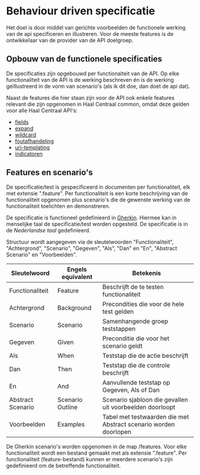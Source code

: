 # Behaviour driven specificatie
Het doel is door middel van gerichte voorbeelden de functionele werking van de api specificeren en illustreren. Voor de meeste features is de ontwikkelaar van de provider van de API doelgroep.

## Opbouw van de functionele specificaties
De specificaties zijn opgebouwd per functionalteit van de API. Op elke functionaliteit van de API is de werking beschreven én is de werking geïllustreerd in de vorm van scenario's (als ik dit doe, dan doet de api dat).

Naast de features die hier staan zijn voor de API ook enkele features relevant die zijn opgenomen in Haal Centraal common, omdat deze gelden voor alle Haal Centraal API's:
- [fields](https://github.com/VNG-Realisatie/Haal-Centraal-common/blob/master/features/fields.feature)
- [expand](https://github.com/VNG-Realisatie/Haal-Centraal-common/blob/master/features/expand.feature)
- [wildcard](https://github.com/VNG-Realisatie/Haal-Centraal-common/blob/master/features/wildcard.feature)
- [foutafhandeling](https://github.com/VNG-Realisatie/Haal-Centraal-common/blob/master/features/foutafhandeling.feature)
- [uri-templating](https://github.com/VNG-Realisatie/Haal-Centraal-common/blob/master/features/uri-templating.feature)
- [indicatoren](https://github.com/VNG-Realisatie/Haal-Centraal-common/blob/master/features/indicatoren.feature)

## Features en scenario's
De specificatie/test is gespecificeerd in documenten per functionaliteit, elk met extensie ".feature". Per functionaliteit is een korte beschrijving van de functionaliteit opgenomen plus scenario's die de gewenste werking van de functionaliteit toelichten en demonstreren.

De specificatie is functioneel gedefinieerd in [Gherkin](https://docs.cucumber.io/gherkin/reference/). Hiermee kan in menselijke taal de specificatie/test worden opgesteld.
De specificatie is in de *Nederlandse taal* gedefinieerd.

Structuur wordt aangegeven via de sleutelwoorden "Functionaliteit", "Achtergrond", "Scenario", "Gegeven", "Als", "Dan" en "En", "Abstract Scenario" en "Voorbeelden".

| Sleutelwoord      | Engels equivalent | Betekenis                                   |
| ----------------- | ----------------- | ------------------------------------------- |
| Functionaliteit   | Feature           | Beschrijft de te testen functionaliteit     |
| Achtergrond       | Background        | Precondities die voor de hele test gelden   |
| Scenario          | Scenario          | Samenhangende groep teststappen             |
| Gegeven           | Given             | Preconditie die voor het scenario geldt     |
| Als               | When              | Teststap die de actie beschrijft            |
| Dan               | Then              | Teststap die de controle beschrijft         |
| En                | And               | Aanvullende teststap op Gegeven, Als of Dan |
| Abstract Scenario | Scenario Outline  | Scenario sjabloon die gevallen uit voorbeelden doorloopt |
| Voorbeelden       | Examples          | Tabel met testwaarden die met Abstract scenario worden doorlopen |

De Gherkin scenario's worden opgenomen in de map /features. Voor elke functionaliteit wordt een bestand gemaakt met als extensie ".feature". Per functionaliteit (feature-bestand) kunnen er meerdere scenario's zijn gedefinieerd om de betreffende functionaliteit.
